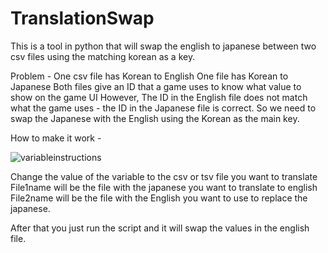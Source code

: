 # TranslationSwap
This is a tool in python that will swap the english to japanese between two csv files using the matching korean as a key. 

Problem - 
One csv file has Korean to English 
One file has Korean to Japanese 
Both files give an ID that a game uses to know what value to show on the game UI 
However, The ID in the English file does not match what the game uses - the ID in the Japanese file is correct. 
So we need to swap the Japanese with the English using the Korean as the main key. 

How to make it work - 

![variableinstructions](https://user-images.githubusercontent.com/15853331/72677641-ff176f80-3ae1-11ea-83fe-918d861df290.PNG)

Change the value of the variable to the csv or tsv file you want to translate 
File1name will be the file with the japanese you want to translate to english 
File2name will be the file with the English you want to use to replace the japanese. 

After that you just run the script and it will swap the values in the english file. 
